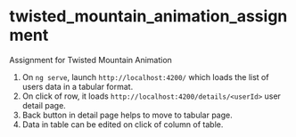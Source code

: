 # twisted_mountain_animation_assignment
Assignment for Twisted Mountain Animation

1. On `ng serve`, launch `http://localhost:4200/` which loads the list of users data in a tabular format.
2. On click of row, it loads `http://localhost:4200/details/<userId>` user detail page.
3. Back button in detail page helps to move to tabular page.
4. Data in table can be edited on click of column of table.
